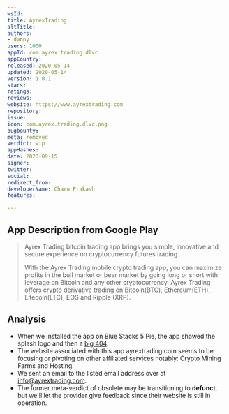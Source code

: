 ```yaml
---
wsId: 
title: AyrexTrading
altTitle: 
authors:
- danny
users: 1000
appId: com.ayrex.trading.dlvc
appCountry: 
released: 2020-05-14
updated: 2020-05-14
version: 1.0.1
stars: 
ratings: 
reviews: 
website: https://www.ayrextrading.com
repository: 
issue: 
icon: com.ayrex.trading.dlvc.png
bugbounty: 
meta: removed
verdict: wip
appHashes: 
date: 2023-09-15
signer: 
twitter: 
social: 
redirect_from: 
developerName: Charu Prakash
features: 

---
```


## App Description from Google Play 

> Ayrex Trading bitcoin trading app brings you simple, innovative and secure experience on cryptocurrency futures trading.
> 
> With the Ayrex Trading mobile crypto trading app, you can maximize profits in the bull market or bear market by going long or short with leverage on Bitcoin and any other cryptocurrency. Ayrex Trading offers crypto derivative trading on Bitcoin(BTC), Ethereum(ETH), Litecoin(LTC), EOS and Ripple (XRP).

## Analysis 

- When we installed the app on Blue Stacks 5 Pie, the app showed the splash logo and then a [big 404](https://twitter.com/BitcoinWalletz/status/1656604248698912772). 
- The website associated with this app ayrextrading.com seems to be focusing or pivoting on other affiliated services notably: Crypto Mining Farms and Hosting. 
- We sent an email to the listed email address over at info@ayrextrading.com. 
- The former meta-verdict of obsolete may be transitioning to **defunct**, but we'll let the provider give feedback since their website is still in operation.  
